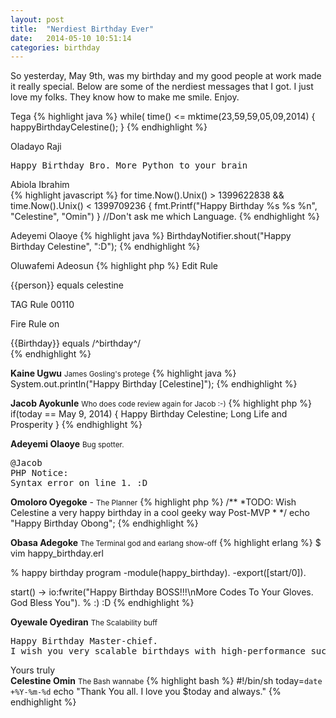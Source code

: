 ```yaml
---
layout: post
title:  "Nerdiest Birthday Ever"
date:   2014-05-10 10:51:14
categories: birthday
---
```

So yesterday, May 9th, was my birthday and my good people at work made it really special.
Below are some of the nerdiest messages that I got. I just love my folks. They know how to make me smile.
Enjoy.

Tega
{% highlight java %}
while( time() <= mktime(23,59,59,05,09,2014)
{
    happyBirthdayCelestine();
}
{% endhighlight %}

Oladayo Raji<br>
<pre>Happy Birthday Bro. More Python to your brain</pre>

Abiola Ibrahim<br>
{% highlight javascript %}
for time.Now().Unix() > 1399622838 && time.Now().Unix() < 1399709236 {
    fmt.Printf("Happy Birthday %s %s %n", "Celestine", "Omin")
}
//Don't ask me which Language.
{% endhighlight %}

Adeyemi Olaoye 
{% highlight java %}
BirthdayNotifier.shout("Happy Birthday Celestine", ":D");
{% endhighlight %}

Oluwafemi Adeosun 
{% highlight php %}
Edit Rule

{{person}} equals celestine

TAG Rule 00110

Fire Rule on

{{Birthday}} equals /\^birthday^/\
{% endhighlight %}

<b>Kaine Ugwu</b> <small>James Gosling's protege</small>
{% highlight java %}
System.out.println("Happy Birthday [Celestine]");
{% endhighlight %}

<b>Jacob Ayokunle</b> <small>Who does code review again for Jacob :-)</small>
{% highlight php %}
if(today == May 9, 2014)
{
     Happy Birthday Celestine;
     Long Life and Prosperity
}
{% endhighlight %}

<b>Adeyemi Olaoye</b> <small>Bug spotter.</small>
<pre>
@Jacob
PHP Notice:
Syntax error on line 1. :D
</pre>

<p><b>Omoloro Oyegoke</b> - <small>The Planner</small>
{% highlight php %}
/**
*TODO: Wish Celestine a very happy birthday in a cool geeky way Post-MVP
*
*/
echo "Happy Birthday Obong";
{% endhighlight %}

<strong>Obasa Adegoke</strong> <small>The Terminal god and earlang show-off</small>
{% highlight erlang %}
$ vim happy_birthday.erl

% happy birthday program
-module(happy_birthday).
-export([start/0]).

start() ->
    io:fwrite("Happy Birthday BOSS!!!\nMore Codes To Your Gloves. God Bless You"). % :) :D 
{% endhighlight %}

<b>Oyewale Oyediran</b> <small>The Scalability buff</small>
<pre>
Happy Birthday Master-chief.
I wish you very scalable birthdays with high-performance success in life.
</pre>

Yours truly<br>
<b>Celestine Omin</b> <small>The Bash wannabe</small> 
{% highlight bash %}
#!/bin/sh
today=`date +%Y-%m-%d`
echo "Thank You all. I love you $today and always."
{% endhighlight %}